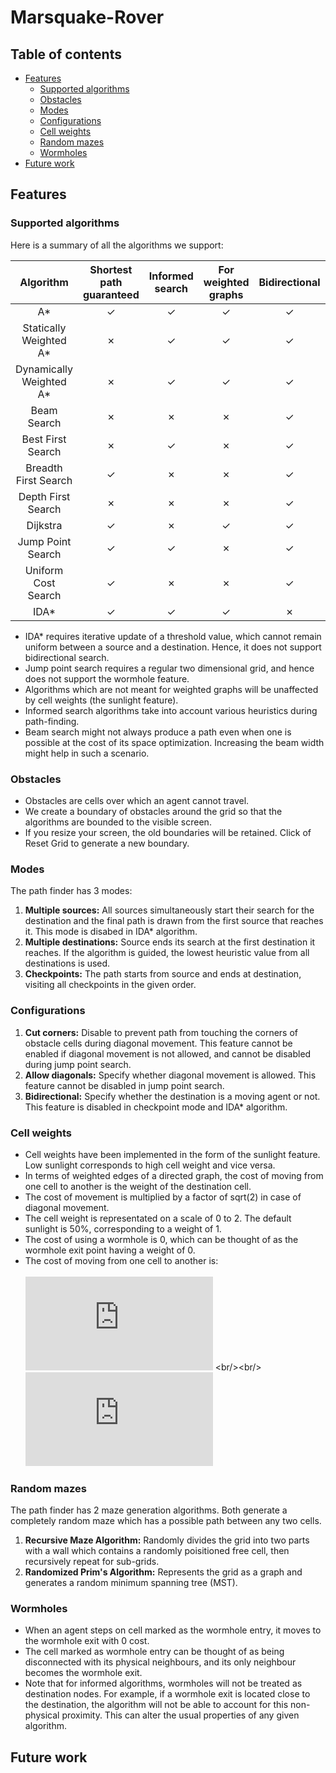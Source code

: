 # Marsquake-Rover

## Table of contents

* [Features](#features)
  * [Supported algorithms](#supported-algorithms)
  * [Obstacles](#Obstacles)
  * [Modes](#Modes)
  * [Configurations](#Configurations)
  * [Cell weights](#Cell-weights)
  * [Random mazes](#Random-mazes)
  * [Wormholes](#Wormholes)
* [Future work](#Future-work)

## Features

### Supported algorithms

Here is a summary of all the algorithms we support:

| Algorithm  | Shortest path guaranteed | Informed search | For weighted graphs | Bidirectional | Supports wormholes |
| :-------------: | :-------------: | :-------------: | :-------------: | :-----------: | :-------: |
| A*  | ✓  | ✓ | ✓ |  ✓ | ✓ |
| Statically Weighted A*  | ✗  | ✓ | ✓ | ✓ | ✓ |
| Dynamically Weighted A*  | ✗  | ✓ | ✓ | ✓ | ✓ |
| Beam Search  | ✗  | ✗ | ✗ | ✓ | ✓ |
| Best First Search  | ✗  | ✓ |  ✗  | ✓ | ✓ |
| Breadth First Search  | ✓  | ✗  | ✗  | ✓ | ✓ |
| Depth First Search  | ✗  | ✗  | ✗  | ✓ | ✓ |
| Dijkstra  | ✓  | ✗  | ✓  | ✓ | ✓ |
| Jump Point Search  | ✓   | ✓ | ✗  | ✓ | ✗ |
| Uniform Cost Search  | ✓  | ✗  | ✗  | ✓ | ✓ |
| IDA*  | ✓   | ✓ | ✓ | ✗ | ✓ |

* IDA* requires iterative update of a threshold value, which cannot remain uniform between a source and a destination. Hence, it does not support bidirectional search.
* Jump point search requires a regular two dimensional grid, and hence does not support the wormhole feature.
* Algorithms which are not meant for weighted graphs will be unaffected by cell weights (the sunlight feature).
* Informed search algorithms take into account various heuristics during path-finding.
* Beam search might not always produce a path even when one is possible at the cost of its space optimization. Increasing the beam width might help in such a scenario.

### Obstacles
* Obstacles are cells over which an agent cannot travel.
* We create a boundary of obstacles around the grid so that the algorithms are bounded to the visible screen.
* If you resize your screen, the old boundaries will be retained. Click of Reset Grid to generate a new boundary.

### Modes
The path finder has 3 modes:
1. **Multiple sources:** All sources simultaneously start their search for the destination and the final path is drawn from the first source that reaches it. This mode is disabed in IDA* algorithm.
1. **Multiple destinations:** Source ends its search at the first destination it reaches. If the algorithm is guided, the lowest heuristic value from all destinations is used.
1. **Checkpoints:** The path starts from source and ends at destination, visiting all checkpoints in the given order.

### Configurations
1. **Cut corners:** Disable to prevent path from touching the corners of obstacle cells during diagonal movement. This feature cannot be enabled if diagonal movement is not allowed, and cannot be disabled during jump point search.
1. **Allow diagonals:** Specify whether diagonal movement is allowed. This feature cannot be disabled in jump point search.
1. **Bidirectional:** Specify whether the destination is a moving agent or not. This feature is disabled in checkpoint mode and IDA* algorithm.

### Cell weights
* Cell weights have been implemented in the form of the sunlight feature. Low sunlight corresponds to high cell weight and vice versa.
* In terms of weighted edges of a directed graph, the cost of moving from one cell to another is the weight of the destination cell.
* The cost of movement is multiplied by a factor of sqrt(2) in case of diagonal movement.
* The cell weight is representated on a scale of 0 to 2. The default sunlight is 50%, corresponding to a weight of 1.
* The cost of using a wormhole is 0, which can be thought of as the wormhole exit point having a weight of 0.
* The cost of moving from one cell to another is: <br/><br/>
![equation1](https://latex.codecogs.com/gif.latex?cost(x,&space;y)&space;=&space;sqrt(manhattanDistance(x,&space;y))&space;*&space;cellWeight(y)) <br/><br/>
![equation2](https://latex.codecogs.com/gif.latex?cellWeight(y)&space;=&space;((100&space;-&space;sunlightIntensity(y))&space;/&space;100&space;)&space;*&space;2)

### Random mazes
The path finder has 2 maze generation algorithms. Both generate a completely random maze which has a possible path between any two cells.
1. **Recursive Maze Algorithm:** Randomly divides the grid into two parts with a wall which contains a randomly poisitioned free cell, then recursively repeat for sub-grids.
1. **Randomized Prim's Algorithm:** Represents the grid as a graph and generates a random  minimum spanning tree (MST).
### Wormholes
* When an agent steps on cell marked as the wormhole entry, it moves to the wormhole exit with 0 cost.
* The cell marked as wormhole entry can be thought of as being disconnected with its physical neighbours, and its only neighbour becomes the wormhole exit.
* Note that for informed algorithms, wormholes will not be treated as destination nodes. For example, if a wormhole exit is located close to the destination, the algorithm will not be able to account for this non-physical proximity. This can alter the usual properties of any given algorithm.

## Future work
